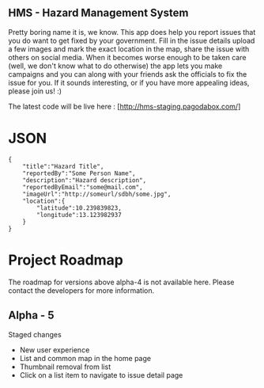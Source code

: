 HMS - Hazard Management System
------------------------------

Pretty boring name it is, we know. This app does help you report issues that you do want to get fixed by your government. Fill in the issue details
upload a few images and mark the exact location in the map, share the issue with others on social media. When it becomes worse enough to be taken
care (well, we don't know what to do otherwise) the app lets you make campaigns and you can along with your friends ask the officials to fix the issue
for you. If it sounds interesting, or if you have more appealing ideas, please join us! :)

The latest code will be live here : [http://hms-staging.pagodabox.com/]

JSON
====
```
{
	"title":"Hazard Title",
	"reportedBy":"Some Person Name",
	"description":"Hazard description",
	"reportedByEmail":"some@mail.com",
	"imageUrl":"http://someurl/sdbh/some.jpg",
	"location":{
		"latitude":10.239839823,
		"longitude":13.123982937
	}
}
```

Project Roadmap
===============
The roadmap for versions above alpha-4 is not available here. Please contact the developers for more information.

Alpha - 5
---------
Staged changes
- New user experience
- List and common map in the home page
- Thumbnail removal from list
- Click on a list item to navigate to issue detail page
